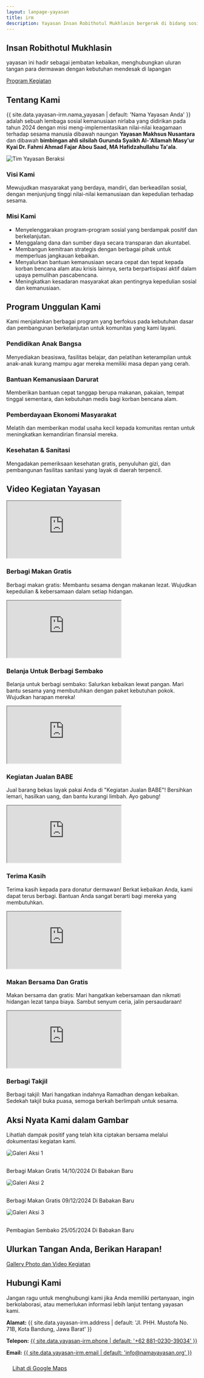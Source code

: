 ```yaml
---
layout: lanpage-yayasan
title: irm
description: Yayasan Insan Robithotul Mukhlasin bergerak di bidang sosial & kemanusiaan, fokus membantu sesama dengan program pendidikan, kesehatan, dan pemberdayaan masyarakat kurang mampu di Bandung.
---
```


<section class="hero-section" id="beranda">
    <div class="container">
        <h1 class="hero-title">Insan Robithotul Mukhlasin</h1>
        <p class="hero-subtitle">yayasan ini hadir sebagai jembatan kebaikan, menghubungkan uluran tangan para dermawan dengan kebutuhan mendesak di lapangan</p>
        <a href="#donasi" class="donate-button">Program Kegiatan</a>
    </div>
</section>

<section class="about-section" id="tentang-kami">
    <div class="container">
        <h2 class="section-title">Tentang Kami</h2>
        <p class="section-description">
            {{ site.data.yayasan-irm.nama_yayasan | default: 'Nama Yayasan Anda' }} adalah sebuah lembaga sosial kemanusiaan nirlaba yang didirikan pada tahun 2024 dengan misi meng-implementasikan nilai-nilai keagamaan terhadap sesama manusia dibawah naungan <b>Yayasan Makhsus Nusantara</b> dan dibawah <b>bimbingan ahli silsilah Gurunda Syaikh Al-'Allamah Masy'ur Kyai Dr. Fahmi Ahmad Fajar Abou Saad, MA Hafidzahullahu Ta'ala</b>.
        </p>
        <div class="about-content">
            <div class="about-image">
                <img src="{{ '/assets/images/background-yayasan-irm-3.jpg' | relative_url }}" alt="Tim Yayasan Beraksi">
            </div>
            <div class="about-text">
                <h3>Visi Kami</h3>
                <p>Mewujudkan masyarakat yang berdaya, mandiri, dan berkeadilan sosial, dengan menjunjung tinggi nilai-nilai kemanusiaan dan kepedulian terhadap sesama.</p>
                <h3>Misi Kami</h3>
                <ul class="ulmisi">
                    <li>Menyelenggarakan program-program sosial yang berdampak positif dan berkelanjutan.</li>
                    <li>Menggalang dana dan sumber daya secara transparan dan akuntabel.</li>
                    <li>Membangun kemitraan strategis dengan berbagai pihak untuk memperluas jangkauan kebaikan.</li>
                    <li>Menyalurkan bantuan kemanusiaan secara cepat dan tepat kepada korban bencana alam atau krisis lainnya, serta berpartisipasi aktif dalam upaya pemulihan pascabencana.</li>
                    <li>Meningkatkan kesadaran masyarakat akan pentingnya kepedulian sosial dan kemanusiaan.</li>
                </ul>
            </div>
        </div>
    </div>
</section>

<section class="programs-section" id="program">
    <div class="container">
        <h2 class="section-title">Program Unggulan Kami</h2>
        <p class="section-description">
            Kami menjalankan berbagai program yang berfokus pada kebutuhan dasar dan pembangunan berkelanjutan untuk komunitas yang kami layani.
        </p>
        <div class="program-grid">
            <div class="program-card">
                <h3>Pendidikan Anak Bangsa</h3>
                <p>Menyediakan beasiswa, fasilitas belajar, dan pelatihan keterampilan untuk anak-anak kurang mampu agar mereka memiliki masa depan yang cerah.</p>
            </div>
            <div class="program-card">
                <h3>Bantuan Kemanusiaan Darurat</h3>
                <p>Memberikan bantuan cepat tanggap berupa makanan, pakaian, tempat tinggal sementara, dan kebutuhan medis bagi korban bencana alam.</p>
            </div>
            <div class="program-card">
                <h3>Pemberdayaan Ekonomi Masyarakat</h3>
                <p>Melatih dan memberikan modal usaha kecil kepada komunitas rentan untuk meningkatkan kemandirian finansial mereka.</p>
            </div>
            <div class="program-card">
                <h3>Kesehatan & Sanitasi</h3>
                <p>Mengadakan pemeriksaan kesehatan gratis, penyuluhan gizi, dan pembangunan fasilitas sanitasi yang layak di daerah terpencil.</p>
            </div>
            </div>
    </div>
</section>

<div class="video-gallery-container">
        <h2 class="section-title">Video Kegiatan Yayasan</h2>
        <div class="video-grid">
            <!-- Contoh Video 1 -->
            <div class="video-item">
                <div class="video-wrapper">
                    <!-- Ganti 'VIDEO_ID_1' dengan ID video YouTube Anda -->
                    <iframe src="https://www.youtube.com/embed/SKrfo5yjqDA?controls=0" allowfullscreen></iframe>
                </div>
                <div class="video-info">
                    <h3>Berbagi Makan Gratis</h3>
                    <p>Berbagi makan gratis: Membantu sesama dengan makanan lezat. Wujudkan kepedulian & kebersamaan dalam setiap hidangan.</p>
                </div>
            </div>
            <!-- Contoh Video 2 -->
            <div class="video-item">
                <div class="video-wrapper">
                    <!-- Ganti 'VIDEO_ID_2' dengan ID video YouTube Anda -->
                    <iframe src="https://www.youtube.com/embed/sH-XN_dtzGM?controls=0" allowfullscreen></iframe>
                </div>
                <div class="video-info">
                    <h3>Belanja Untuk Berbagi Sembako</h3>
                    <p>Belanja untuk berbagi sembako: Salurkan kebaikan lewat pangan. Mari bantu sesama yang membutuhkan dengan paket kebutuhan pokok. Wujudkan harapan mereka!</p>
                </div>
            </div>
            <!-- Contoh Video 3 -->
            <div class="video-item">
                <div class="video-wrapper">
                    <!-- Ganti 'VIDEO_ID_3' dengan ID video YouTube Anda -->
                    <iframe src="https://www.youtube.com/embed/SAQcq9eOhec?controls=0" allowfullscreen></iframe>
                </div>
                <div class="video-info">
                    <h3>Kegiatan Jualan BABE</h3>
                    <p>Jual barang bekas layak pakai Anda di "Kegiatan Jualan BABE"! Bersihkan lemari, hasilkan uang, dan bantu kurangi limbah. Ayo gabung!</p>
                </div>
            </div>
            <!-- Contoh Video 4 -->
            <div class="video-item">
                <div class="video-wrapper">
                    <!-- Ganti 'VIDEO_ID_4' dengan ID video YouTube Anda -->
                    <iframe src="https://www.youtube.com/embed/7HgJZGeugj4?controls=0" allowfullscreen></iframe>
                </div>
                <div class="video-info">
                    <h3>Terima Kasih</h3>
                    <p>Terima kasih kepada para donatur dermawan! Berkat kebaikan Anda, kami dapat terus berbagi. Bantuan Anda sangat berarti bagi mereka yang membutuhkan.</p>
                </div>
            </div>
            <!-- Contoh Video 5 -->
            <div class="video-item">
                <div class="video-wrapper">
                    <!-- Ganti 'VIDEO_ID_5' dengan ID video YouTube Anda -->
                    <iframe src="https://www.youtube.com/embed/Wha6qAN8vKE?controls=0" allowfullscreen></iframe>
                </div>
                <div class="video-info">
                    <h3>Makan Bersama Dan Gratis</h3>
                    <p>Makan bersama dan gratis: Mari hangatkan kebersamaan dan nikmati hidangan lezat tanpa biaya. Sambut senyum ceria, jalin persaudaraan!</p>
                </div>
            </div>
            <!-- Contoh Video 6 -->
            <div class="video-item">
                <div class="video-wrapper">
                    <!-- Ganti 'VIDEO_ID_6' dengan ID video YouTube Anda -->
                    <iframe src="https://www.youtube.com/embed/U3Td_8Y3wrg?controls=0" allowfullscreen></iframe>
                </div>
                <div class="video-info">
                    <h3>Berbagi Takjil</h3>
                    <p>Berbagi takjil: Mari hangatkan indahnya Ramadhan dengan kebaikan. Sedekah takjil buka puasa, semoga berkah berlimpah untuk sesama.</p>
                </div>
            </div>
        </div>
    </div>

<section class="gallery-section" id="galeri">
    <div class="container">
        <h2 class="section-title">Aksi Nyata Kami dalam Gambar</h2>
        <p class="section-description">
            Lihatlah dampak positif yang telah kita ciptakan bersama melalui dokumentasi kegiatan kami.
        </p>
        <div class="program-grid"> <div class="program-card">
                <img src="{{ 'https://res.cloudinary.com/db2lct8xv/image/upload/v1751359389/berbagi_makan_gratis_jv2rd7.jpg' | relative_url }}" alt="Galeri Aksi 1" style="max-width:100%; border-radius:5px; margin-bottom:1rem;">
                <p>Berbagi Makan Gratis 14/10/2024 Di Babakan Baru</p>
            </div>
            <div class="program-card">
                <img src="{{ 'https://res.cloudinary.com/db2lct8xv/image/upload/v1751360591/berbagi-makan-gratis-1_q1nmca.jpg' | relative_url }}" alt="Galeri Aksi 2" style="max-width:100%; border-radius:5px; margin-bottom:1rem;">
                <p>Berbagi Makan Gratis 09/12/2024 Di Babakan Baru</p>
            </div>
            <div class="program-card">
                <img src="{{ 'https://res.cloudinary.com/db2lct8xv/image/upload/v1751361225/pembagian-sembako_z1uo1i.jpg' }}" alt="Galeri Aksi 3" style="max-width:100%; border-radius:5px; margin-bottom:1rem;">
                <p>Pembagian Sembako 25/05/2024 Di Babakan Baru</p>
            </div>
        </div>
    </div>
</section>

<section class="cta-section" id="donasi">
    <div class="container">
        <h2 class="hero-title">Ulurkan Tangan Anda, Berikan Harapan!</h2>
        <p class="hero-subtitle"></p>
        <a href="https://drive.google.com/drive/folders/1WBvEnNgS0DTGMogJnpbZUh6WcwEFBbXt?usp=sharing" target="_blank" class="donate-button">Gallery Photo dan Video Kegiatan</a>
    </div>
</section>

<section class="contact-section" id="kontak">
    <div class="container">
        <h2 class="section-title">Hubungi Kami</h2>
        <p class="section-description">
            Jangan ragu untuk menghubungi kami jika Anda memiliki pertanyaan, ingin berkolaborasi, atau memerlukan informasi lebih lanjut tentang yayasan kami.
        </p>
        <div class="contact-info">
            <p><strong>Alamat:</strong> {{ site.data.yayasan-irm.address | default: 'Jl. PHH. Mustofa No. 71B, Kota Bandung, Jawa Barat' }}</p>
            <p><strong>Telepon:</strong> <a href="tel:{{ site.data.yayasan-irm.phone | default: '+62881023039034' }}" class="nav-link">{{ site.data.yayasan-irm.phone | default: '+62 881-0230-39034' }}</a></p>
            <p><strong>Email:</strong> <a href="mailto:{{ site.data.yayasan-irm.email | default: 'info@namayayasan.org' }}" class="nav-link">{{ site.data.yayasan-irm.email | default: 'info@namayayasan.org' }}</a></p>
            <p style="margin-top:1.5rem;">
                <a href="{{ site.data.yayasan-irm.Maps_link }}" target="_blank" class="donate-button" style="padding: 0.5rem 1rem; font-size:0.9rem;">Lihat di Google Maps</a>
            </p>
        </div>
    </div>
</section>
